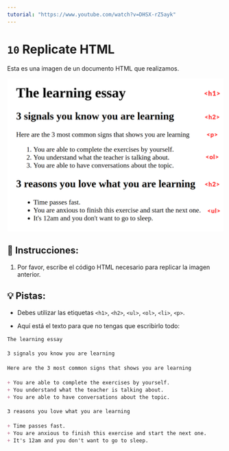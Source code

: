```yaml
---
tutorial: "https://www.youtube.com/watch?v=DHSX-rZ5ayk"
---
```


# `10` Replicate HTML

Esta es una imagen de un documento HTML que realizamos. 

![demo](../../.learn/assets/10-replicate-html.png?raw=true)

## 📝 Instrucciones:

1. Por favor, escribe el código HTML necesario para replicar la imagen anterior.

## 💡 Pistas:

+ Debes utilizar las etiquetas `<h1>`, `<h2>`, `<ul>`, `<ol>`, `<li>`, `<p>`.

+ Aquí está el texto para que no tengas que escribirlo todo:

```md
The learning essay

3 signals you know you are learning

Here are the 3 most common signs that shows you are learning

+ You are able to complete the exercises by yourself.
+ You understand what the teacher is talking about.
+ You are able to have conversations about the topic.

3 reasons you love what you are learning

+ Time passes fast.
+ You are anxious to finish this exercise and start the next one.
+ It's 12am and you don't want to go to sleep.
```
